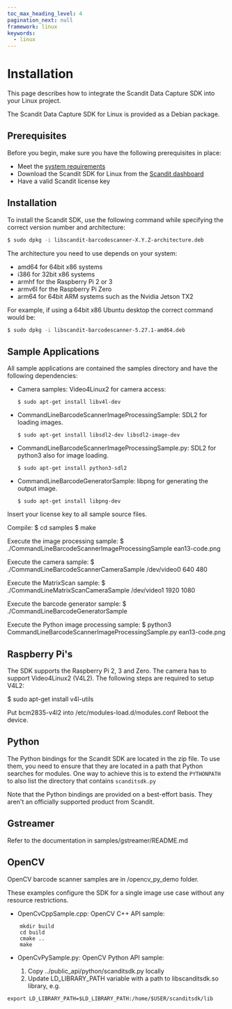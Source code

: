 ```yaml
---
toc_max_heading_level: 4
pagination_next: null
framework: linux
keywords:
  - linux
---
```


# Installation

This page describes how to integrate the Scandit Data Capture SDK into your Linux project.

The Scandit Data Capture SDK for Linux is provided as a Debian package.

## Prerequisites

Before you begin, make sure you have the following prerequisites in place:

* Meet the [system requirements](/system-requirements.md#linux)
* Download the Scandit SDK for Linux from the [Scandit dashboard](https://ssl.scandit.com/dashboard/sign-in)
* Have a valid Scandit license key

## Installation

To install the Scandit SDK, use the following command while specifying the correct version number and architecture:

```bash
$ sudo dpkg -i libscandit-barcodescanner-X.Y.Z-architecture.deb
```

The architecture you need to use depends on your system:

- amd64 for 64bit x86 systems
- i386 for 32bit x86 systems
- armhf for the Raspberry Pi 2 or 3
- armv6l for the Raspberry Pi Zero
- arm64 for 64bit ARM systems such as the Nvidia Jetson TX2

For example, if using a 64bit x86 Ubuntu desktop the correct command would be:

```bash 
$ sudo dpkg -i libscandit-barcodescanner-5.27.1-amd64.deb
```

 Sample Applications
---------------------

All sample applications are contained the samples directory and have the following dependencies:

 * Camera samples: Video4Linux2 for camera access:
 
    `$ sudo apt-get install libv4l-dev`
    
 * CommandLineBarcodeScannerImageProcessingSample: SDL2 for loading images.
 
    `$ sudo apt-get install libsdl2-dev libsdl2-image-dev`
    
 * CommandLineBarcodeScannerImageProcessingSample.py: SDL2 for python3 also for image loading.
 
    `$ sudo apt-get install python3-sdl2`
    
 * CommandLineBarcodeGeneratorSample: libpng for generating the output image.
 
    `$ sudo apt-get install libpng-dev`

Insert your license key to all sample source files.

Compile:
$ cd samples
$ make

Execute the image processing sample:
$ ./CommandLineBarcodeScannerImageProcessingSample ean13-code.png

Execute the camera sample:
$ ./CommandLineBarcodeScannerCameraSample /dev/video0 640 480

Execute the MatrixScan sample:
$ ./CommandLineMatrixScanCameraSample /dev/video1 1920 1080

Execute the barcode generator sample:
$ ./CommandLineBarcodeGeneratorSample

Execute the Python image processing sample:
$ python3 CommandLineBarcodeScannerImageProcessingSample.py ean13-code.png

 Raspberry Pi's
----------------

The SDK supports the Raspberry Pi 2, 3 and Zero. The camera has to support 
Video4Linux2 (V4L2). The following steps are required to setup V4L2:

$ sudo apt-get install v4l-utils

Put bcm2835-v4l2  into /etc/modules-load.d/modules.conf
Reboot the device.

 Python
----------------

The Python bindings for the Scandit SDK are located in the zip file. To use
them, you need to ensure that they are located in a path that Python
searches for modules. One way to achieve this is to extend the `PYTHONPATH`
to also list the directory that contains `scanditsdk.py`

Note that the Python bindings are provided on a best-effort basis. They
aren't an officially supported product from Scandit.

 Gstreamer
----------------

Refer to the documentation in samples/gstreamer/README.md

 OpenCV
----------------

OpenCV barcode scanner samples are in /opencv_py_demo folder.

These examples configure the SDK for a single image use case without any
resource restrictions.

* OpenCvCppSample.cpp: OpenCV C++ API sample:

```
    mkdir build
    cd build
    cmake ..
    make
```

* OpenCvPySample.py: OpenCV Python API sample:

  1. Copy ../public_api/python/scanditsdk.py locally
  2. Update LD_LIBRARY_PATH variable with a path to libscanditsdk.so library, e.g.

```
export LD_LIBRARY_PATH=$LD_LIBRARY_PATH:/home/$USER/scanditsdk/lib
```
